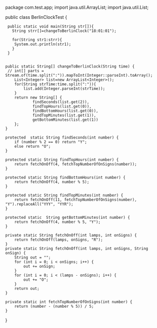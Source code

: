 
package com.test.app;
import java.util.ArrayList;
import java.util.List;

public class BerlinClockTest {
 
     public static void main(String str[]){
       String strr[]=changeToBerlinClock("18:01:01");
       
       for(String str1:strr){
        System.out.println(str1);
       }
     }
 
 
    public static String[] changeToBerlinClock(String time) {
     // int[] parts = Stream.of(time.split(":")).mapToInt(Integer::parseInt).toArray();
    	List<Integer> list=new ArrayList<Integer>();
    	for(String strTime:time.split(":")){
    		list.add(Integer.parseInt(strTime));
    	}
        return new String[] {
                findSeconds(list.get(2)),
                findTopHours(list.get(0)),
                findBottomHours(list.get(0)),
                findTopMinutes(list.get(1)),
                getBottomMinutes(list.get(1))
        };
    }
 
    protected  static String findSeconds(int number) {
        if (number % 2 == 0) return "Y";
        else return "O";
    }
 
    protected static String findTopHours(int number) {
        return fetchOnOff(4, fetchTopNumberOfOnSigns(number));
    }
 
    protected static String findBottomHours(int number) {
        return fetchOnOff(4, number % 5);
    }
 
    protected static String findTopMinutes(int number) {
        return fetchOnOff(11, fetchTopNumberOfOnSigns(number), "Y").replaceAll("YYY", "YYR");
    }
 
    protected static  String getBottomMinutes(int number) {
        return fetchOnOff(4, number % 5, "Y");
    }
 
    private static String fetchOnOff(int lamps, int onSigns) {
        return fetchOnOff(lamps, onSigns, "R");
    }
    private static String fetchOnOff(int lamps, int onSigns, String onSign) {
        String out = "";
        for (int i = 0; i < onSigns; i++) {
            out += onSign;
        }
        for (int i = 0; i < (lamps - onSigns); i++) {
            out += "O";
        }
        return out;
    }
 
    private static int fetchTopNumberOfOnSigns(int number) {
        return (number - (number % 5)) / 5;
    }
 
}
